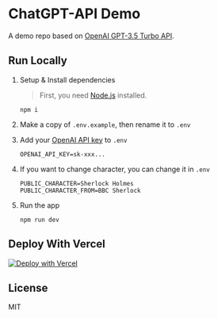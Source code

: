 # ChatGPT-API Demo

A demo repo based on [OpenAI GPT-3.5 Turbo API](https://platform.openai.com/docs/guides/chat).

## Run Locally

1. Setup & Install dependencies

    > First, you need [Node.js](https://nodejs.org/) installed.

    ```shell
    npm i
    ```

2. Make a copy of `.env.example`, then rename it to `.env`
3. Add your [OpenAI API key](https://platform.openai.com/account/api-keys) to `.env`
    ```
    OPENAI_API_KEY=sk-xxx...
    ```
4. If you want to change character, you can change it in `.env`
    ```
    PUBLIC_CHARACTER=Sherlock Holmes
    PUBLIC_CHARACTER_FROM=BBC Sherlock
    ```
5. Run the app
    ```shell
    npm run dev
    ```
    
## Deploy With Vercel

[![Deploy with Vercel](https://vercel.com/button)](https://vercel.com/new/clone?repository-url=https%3A%2F%2Fgithub.com%2Femreisik95%2Fsherlock&env=OPENAI_API_KEY&envDescription=OpenAI%20API%20Key&envLink=https%3A%2F%2Fplatform.openai.com%2Faccount%2Fapi-keys&env=PUBLIC_CHARACTER&envDescription=Public%20Character%20Name&envLink=https%3A%2F%2Fgithub.com%2Femreisik95%2Fsherlock%2Fblob%2Fmain%2FREADME.md&env=PUBLIC_CHARACTER_FROM&envDescription=Public%20Character%20From&envLink=https%3A%2F%2Fgithub.com%2Femreisik95%2Fsherlock%2Fblob%2Fmain%2FREADME.md&project-name=sherlock&repo-name=sherlock)

## License

MIT
